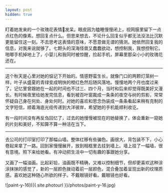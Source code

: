```yaml
---
layout: post
hidden: true
---
```


盯着她发来的一个玫瑰花表情🌹发呆。眼皮因为瞌睡慢慢闭上，视网膜里留下一点点红色的像素。想回复点什么。但思来想去，不论什么回复似乎都无法没法比沉默更能留住这一刻。不去思考这表情的意味，不愿意做无谓的猜测。她依然回复我的信息，对我来说就够了。七颗头的深海怪兽又蠢蠢欲动，想控制我，我想控制它。啪唧手机掉地上了，小婴儿和我同时被惊醒，捡起手机，屏幕里那朵小小的玫瑰花还在。

---

这个秋天是心里对她的惦记下开始的。情感野蛮生长，就像门口的两颗灯笼树一样，叶子从盛夏的青绿变成明快的橙红色然后随风落地。慢慢地两个月也度过来了。记忆里曾跟她在一起的时间也不过三、四个月，当时和后来却觉得既美好又漫长。有时候夜里给她发完信息，看到被百叶窗裁成一条条的夜空与树的剪影，常常怀疑自己身在何处、身处何时。对她的喜欢和思念伪装成一条条看起来稍有克制的文字短信，顺着海底光缆传递到大洋彼岸，希望她的手机能顺利收讫。

有一段时间没有再反刍回忆了，过去的她慢慢被现在的她替换了，体会重新一窥她的片刻和美好，不知算不算一种活在当下。

---

去公司的打印室打印了那幅山墙。整体红移有些骗色。画很大，背包装不下，小心卷起来拿了一路。回到家慢慢展开，放到相框里去挂到墙上。墙上挂了一幅墙，很有意境。照下来给她看。有冲动把生活中一切有趣的事跟她分享。

又画了一幅油画。比起彩铅，油画既不精确，又难以控制细节，但却更喜欢这种涂涂抹抹的感觉了，新的一层颜色拨动着前一层颜色，混合叠加着呈现出新的纹理质感。喜欢她这种随心所欲的样子。不戴眼镜好看。戴眼镜也好看。

![paint-y-16]({{ site.photourl }}/photos/paint-y-16.jpg)